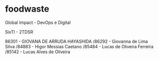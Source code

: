 # foodwaste
Global Impact - DevOps e Digital

SixTI - 2TDSR

86301 - GIOVANA DE ARRUDA HAYASHIDA /86292 - Giovanna de Lima Silva /84883 - Higor Messias Caetano /85484 - Lucas de Oliveira Ferreira /85142 - Lucas Alves de Oliveira
